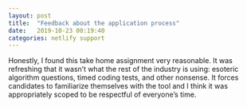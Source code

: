 ```yaml
---
layout: post
title:  "Feedback about the application process"
date:   2019-10-23 00:19:40
categories: netlify support
---
```

Honestly, I found this take home assignment very reasonable. It was refreshing that it wasn’t what the rest of the industry is using: esoteric algorithm questions, timed coding tests, and other nonsense. It forces candidates to familiarize themselves with the tool and I think it was appropriately scoped to be respectful of everyone’s time. 
